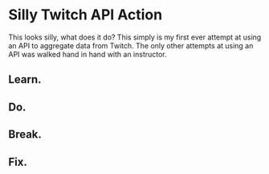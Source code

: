 # Silly Twitch API Action

This looks silly, what does it do? This simply is my first ever attempt at using an API to aggregate data from Twitch. The only other attempts at using an API
was walked hand in hand with an instructor. 

## Learn.
## Do.
## Break.
## Fix.
